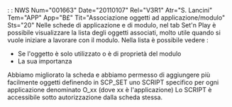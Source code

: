  :  : NWS Num="001663" Date="20110107" Rel="V3R1" Atr="S. Lancini" Tem="APP" App="B£" Tit="Associazione oggetti ad applicazione/modulo" Sts="20"
Nelle schede di applicazione e di modulo, nel tab Set'n Play è possibile visualizzare la lista degli oggetti associati, molto utile quando si vuole iniziare a lavorare con il modulo.
Nella lista è possibile vedere : 
- Se l'oggetto è solo utilizzato o è di proprietà del modulo
- La sua importanza

Abbiamo migliorato la scheda e abbiamo permesso di aggiungere più facilmente oggetti definendo in SCP_SET uno SCRIPT specifico per ogni applicazione denominato O_xx (dove xx è l'applicazione) Lo SCRIPT è accessibile sotto autorizzazione dalla scheda stessa.
